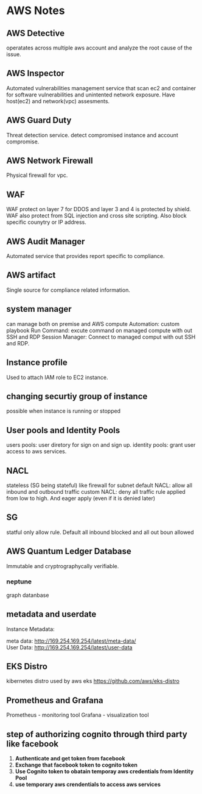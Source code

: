 # AWS Notes

## AWS Detective

operatates across multiple aws account and analyze the root cause of the issue.

## AWS Inspector

Automated vulnerabilities management service that scan ec2 and container for software vulnerabilities and unintented network exposure.
Have host(ec2) and network(vpc) assesments.

## AWS Guard Duty

Threat detection service. detect compromised instance and account compromise.

## AWS Network Firewall

Physical firewall for vpc.

## WAF

WAF protect on layer 7 for DDOS and layer  3 and 4 is protected by shield.
WAF also protect from SQL injection and cross site scripting.
Also block specific counytry or IP address.

## AWS Audit Manager

Automated service that provides report specific to compliance.

## AWS artifact

Single source for compliance related information.

## system manager

can manage both on premise and AWS compute
Automation: custom playbook
Run Command: excute command on managed compute with out SSH and RDP
Session Manager: Connect to managed comput with out SSH and RDP.

## Instance profile

Used to attach IAM role to EC2 instance.

## changing securtiy group of instance

possible when instance is running or stopped

## User pools and Identity Pools

users pools: user diretory for sign on and sign up.
identity pools: grant user access to aws services.

## NACL

stateless (SG being stateful)
like firewall for subnet
default NACL: allow all inbound and outbound traffic
custom NACL: deny all traffic
rule applied from low to high. And eager apply (even if it is denied later)

## SG

statful
only allow rule.
Default all inbound blocked and all out boun allowed

## AWS Quantum Ledger Database

Immutable and cryptrographycally verifiable.

### neptune

graph datanbase

## metadata and userdate

Instance Metadata:

meta data: <http://169.254.169.254/latest/meta-data/>  
User Data: <http://169.254.169.254/latest/user-data>

## EKS Distro

kibernetes distro used by aws eks
<https://github.com/aws/eks-distro>

## Prometheus and Grafana

Prometheus - monitoring tool
Grafana - visualization tool

## step of authorizing cognito through third party like facebook

1. **Authenticate and get token from facebook**
2. **Exchange that facebook token to cognito token**
3. **Use Cognito token to obatain temporay aws credentials from Identity Pool**
4. **use temporary aws crendentials to access aws services**